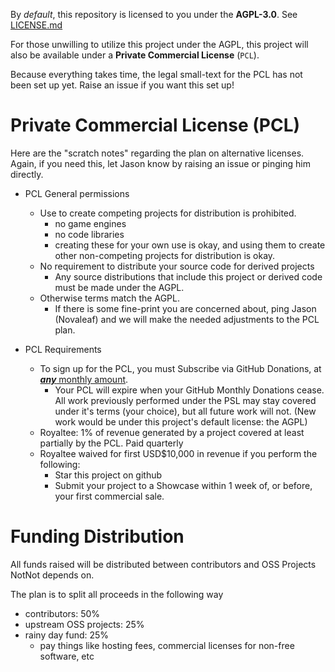 
By *default*, this repository is licensed to you under the **AGPL-3.0**.  See [LICENSE.md](../LICENSE.md)

For those unwilling to utilize this project under the AGPL, this project will also be available under a **Private Commercial License** (`PCL`).

Because everything takes time, the legal small-text for the PCL has not been set up yet.  Raise an issue if you want this set up!

# Private Commercial License (PCL)

Here are the "scratch notes" regarding the plan on alternative licenses.  Again, if you need this, let Jason know by raising an issue or pinging him directly.

- PCL General permissions
  - Use to create competing projects for distribution is prohibited.
    - no game engines
    - no code libraries
    - creating these for your own use is okay, and using them to create other non-competing projects for distribution is okay.
  - No requirement to distribute your source code for derived projects
    - Any source distributions that include this project or derived code must be made under the AGPL.
  - Otherwise terms match the AGPL.  
    - If there is some  fine-print you are concerned about, ping Jason (Novaleaf) and we will make the needed adjustments to the PCL plan.

  
- PCL Requirements
  - To sign up for the PCL, you must Subscribe via GitHub Donations, at [***any*** monthly amount](https://github.com/sponsors/jasonswearingen?frequency=recurring).
    - Your PCL will expire when your GitHub Monthly Donations cease.  All work previously performed under the PSL may stay covered under it's terms (your choice), but all future work will not. (New work would be under this project's default license: the AGPL)
  - Royaltee: 1% of revenue generated by a project covered at least partially by the PCL.  Paid quarterly
  - Royaltee waived for first USD$10,000 in revenue if you perform the following:
    - Star this project on github
    - Submit your project to a Showcase within 1 week of, or before, your first commercial sale.



# Funding Distribution


All funds raised will be distributed between contributors and OSS Projects NotNot depends on.

The plan is to split all proceeds in the following way
- contributors: 50%
- upstream OSS projects: 25%
- rainy day fund: 25%
  - pay things like hosting fees, commercial licenses for non-free software, etc


